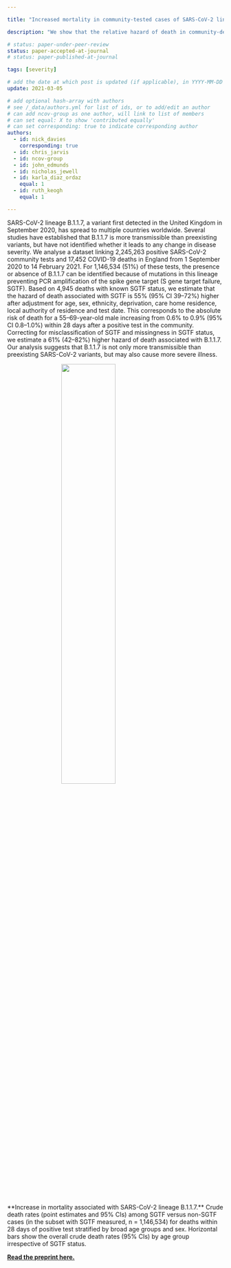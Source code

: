 ```yaml
---

title: "Increased mortality in community-tested cases of SARS-CoV-2 lineage B.1.1.7"

description: "We show that the relative hazard of death in community-detected cases of SARS-CoV-2 in England is 55% higher in individuals infected with the B.1.1.7 variant."

# status: paper-under-peer-review
status: paper-accepted-at-journal
# status: paper-published-at-journal

tags: [severity]

# add the date at which post is updated (if applicable), in YYYY-MM-DD
update: 2021-03-05

# add optional hash-array with authors
# see /_data/authors.yml for list of ids, or to add/edit an author
# can add ncov-group as one author, will link to list of members
# can set equal: X to show 'contributed equally'
# can set corresponding: true to indicate corresponding author 
authors:
  - id: nick_davies
    corresponding: true
  - id: chris_jarvis
  - id: ncov-group
  - id: john_edmunds
  - id: nicholas_jewell
  - id: karla_diaz_ordaz
    equal: 1
  - id: ruth_keogh
    equal: 1

---
```


SARS-CoV-2 lineage B.1.1.7, a variant first detected in the United Kingdom in September 2020, has spread to multiple countries worldwide. Several studies have established that B.1.1.7 is more transmissible than preexisting variants, but have not identified whether it leads to any change in disease severity. We analyse a dataset linking 2,245,263 positive SARS-CoV-2 community tests and 17,452 COVID-19 deaths in England from 1 September 2020 to 14 February 2021. For 1,146,534 (51%) of these tests, the presence or absence of B.1.1.7 can be identified because of mutations in this lineage preventing PCR amplification of the spike gene target (S gene target failure, SGTF). Based on 4,945 deaths with known SGTF status, we estimate that the hazard of death associated with SGTF is 55% (95% CI 39–72%) higher after adjustment for age, sex, ethnicity, deprivation, care home residence, local authority of residence and test date. This corresponds to the absolute risk of death for a 55–69-year-old male increasing from 0.6% to 0.9% (95% CI 0.8–1.0%) within 28 days after a positive test in the community. Correcting for misclassification of SGTF and missingness in SGTF status, we estimate a 61% (42–82%) higher hazard of death associated with B.1.1.7. Our analysis suggests that B.1.1.7 is not only more transmissible than preexisting SARS-CoV-2 variants, but may also cause more severe illness.

<img src="figures/sgtf-death-bysex.png" width="50%" style="display: block; margin: auto;" />
**Increase in mortality associated with SARS-CoV-2 lineage B.1.1.7.** Crude death rates (point estimates and 95% CIs) among SGTF versus non-SGTF cases (in the subset with SGTF measured, n = 1,146,534) for deaths within 28 days of positive test stratified by broad age groups and sex. Horizontal bars show the overall crude death rates (95% CIs) by age group irrespective of SGTF status.

**[Read the preprint here.](https://www.medrxiv.org/content/10.1101/2021.02.01.21250959v3)**
